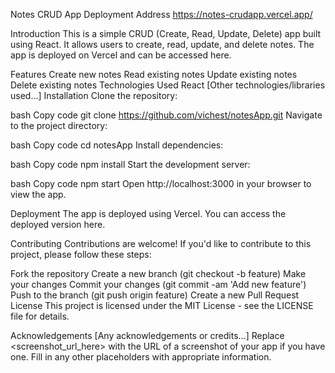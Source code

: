 Notes CRUD App
Deployment Address 
https://notes-crudapp.vercel.app/

Introduction
This is a simple CRUD (Create, Read, Update, Delete) app built using React. It allows users to create, read, update, and delete notes. The app is deployed on Vercel and can be accessed here.

Features
Create new notes
Read existing notes
Update existing notes
Delete existing notes
Technologies Used
React
[Other technologies/libraries used...]
Installation
Clone the repository:

bash
Copy code
git clone https://github.com/vichest/notesApp.git
Navigate to the project directory:

bash
Copy code
cd notesApp
Install dependencies:

bash
Copy code
npm install
Start the development server:

bash
Copy code
npm start
Open http://localhost:3000 in your browser to view the app.

Deployment
The app is deployed using Vercel. You can access the deployed version here.

Contributing
Contributions are welcome! If you'd like to contribute to this project, please follow these steps:

Fork the repository
Create a new branch (git checkout -b feature)
Make your changes
Commit your changes (git commit -am 'Add new feature')
Push to the branch (git push origin feature)
Create a new Pull Request
License
This project is licensed under the MIT License - see the LICENSE file for details.

Acknowledgements
[Any acknowledgements or credits...]
Replace <screenshot_url_here> with the URL of a screenshot of your app if you have one. Fill in any other placeholders with appropriate information.
